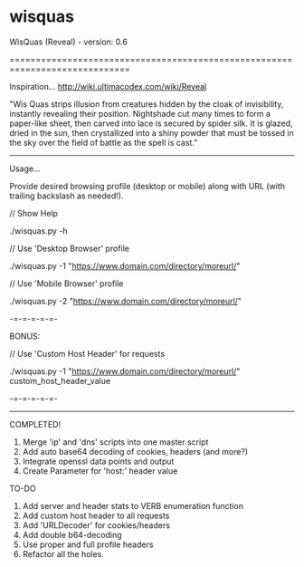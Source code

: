 # wisquas
WisQuas (Reveal) - version: 0.6

=============================================================================

Inspiration...
http://wiki.ultimacodex.com/wiki/Reveal

"Wis Quas strips illusion from creatures hidden by the cloak of invisibility, instantly revealing their position. Nightshade cut many times to form a paper-like sheet, then carved into lace is secured by spider silk. It is glazed, dried in the sun, then crystallized into a shiny powder that must be tossed in the sky over the field of battle as the spell is cast."

---

Usage...

Provide desired browsing profile (desktop or mobile) along with URL (with trailing backslash as needed!).

// Show Help

./wisquas.py -h


// Use 'Desktop Browser' profile

./wisquas.py -1 "https://www.domain.com/directory/moreurl/"


// Use 'Mobile Browser' profile

./wisquas.py -2 "https://www.domain.com/directory/moreurl/"



-=-=-=-=-=-

BONUS:

// Use 'Custom Host Header' for requests

./wisquas.py -1 "https://www.domain.com/directory/moreurl/" custom_host_header_value

-=-=-=-=-=-

---

COMPLETED!
1. Merge 'ip' and 'dns' scripts into one master script
2. Add auto base64 decoding of cookies, headers (and more?)
3. Integrate openssl data points and output
4. Create Parameter for 'host:' header value

TO-DO
1. Add server and header stats to VERB enumeration function
2. Add custom host header to all requests
3. Add 'URLDecoder' for cookies/headers
4. Add double b64-decoding
5. Use proper and full profile headers
6. Refactor all the holes.

